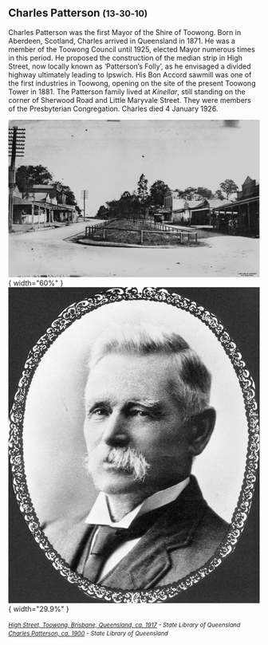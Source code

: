 ## Charles Patterson <small>(13‑30‑10)</small>

Charles Patterson was the first Mayor of the Shire of Toowong. Born in Aberdeen, Scotland, Charles arrived in Queensland in 1871. He was a member of the Toowong Council until 1925, elected Mayor numerous times in this period. He proposed the construction of the median strip in High Street, now locally known as ‘Patterson’s Folly’, as he envisaged a divided highway ultimately leading to Ipswich. His Bon Accord sawmill was one of the first industries in Toowong, opening on the site of the present Toowong Tower in 1881. The Patterson family lived at *Kinellar*, still standing on the corner of Sherwood Road and Little Maryvale Street. They were members of the Presbyterian Congregation. Charles died 4 January 1926.

![High Street, Toowong, Brisbane, Queensland, ca. 1917](../assets/high-street-toowong-ca1917.jpg){ width="60%" }    ![Charles Patterson, ca. 1900](../assets/charles-patterson.jpg){ width="29.9%" }


*<small>[High Street, Toowong, Brisbane, Queensland, ca. 1917](http://onesearch.slq.qld.gov.au/permalink/f/1upgmng/slq_alma21220078440002061) - State Library of Queensland </small>* <br>
*<small>[Charles Patterson, ca. 1900](https://onesearch.slq.qld.gov.au/permalink/61SLQ_INST/dls06p/alma99183513931702061) -  State Library of Queensland</small>*